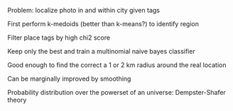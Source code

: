 Problem: localize photo in and within city given tags

First perform k-medoids (better than k-means?) to identify region

Filter place tags by high chi2 score

Keep only the best and train a multinomial naive bayes classifier

Good enough to find the correct a 1 or 2 km radius around the real location

Can be marginally improved by smoothing

Probability distribution over the powerset of an universe: Dempster-Shafer theory
